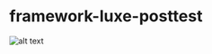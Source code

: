 # framework-luxe-posttest

![alt text](https://drive.google.com/drive/folders/1Jcp_ees9CjJn8HQfzi996DlO30AUl4vx?raw=true)
